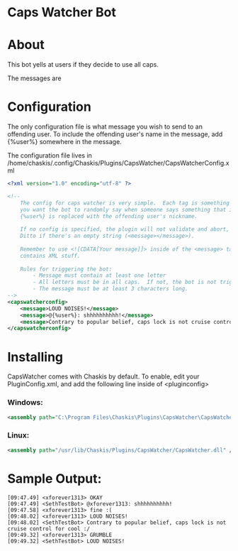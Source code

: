 ﻿Caps Watcher Bot
==============

About
======
This bot yells at users if they decide to use all caps.

The messages are 

Configuration
=====
The only configuration file is what message you wish to send to an offending user.  To include the offending user's name in the message, add \{%user%\} somewhere in the message.

The configuration file lives in /home/chaskis/.config/Chaskis/Plugins/CapsWatcher/CapsWatcherConfig.xml

```XML
<?xml version="1.0" encoding="utf-8" ?>

<!--
    The config for caps watcher is very simple.  Each tag is something
    you want the bot to randomly say when someone says something that is in all caps.
    {%user%} is replaced with the offending user's nickname.
    
    If no config is specified, the plugin will not validate and abort, and not work.
    Ditto if there's an empty string (<message></message>).
    
    Remember to use <![CDATA[Your message]]> inside of the <message> tags if your message
    contains XML stuff.
    
    Rules for triggering the bot:
        - Message must contain at least one letter
        - All letters must be in all caps.  If not, the bot is not triggered.
        - The message must be at least 3 characters long.
-->    
<capswatcherconfig>
    <message>LOUD NOISES!</message>
    <message>@{%user%}: shhhhhhhhhh!</message>
    <message>Contrary to popular belief, caps lock is not cruise control for cool :/</message>
</capswatcherconfig>
```

Installing
======
CapsWatcher comes with Chaskis by default.  To enable, edit your PluginConfig.xml, and add the following line inside of &lt;pluginconfig&gt;

### Windows: ###

```XML
<assembly path="C:\Program Files\Chaskis\Plugins\CapsWatcher\CapsWatcher.dll" />
```

### Linux: ###

```XML
<assembly path="/usr/lib/Chaskis/Plugins/CapsWatcher/CapsWatcher.dll" />
```

Sample Output:
======
```
[09:47.49] <xforever1313> OKAY
[09:47.49] <SethTestBot> @xforever1313: shhhhhhhhhh!
[09:47.58] <xforever1313> fine :(
[09:48.02] <xforever1313> LOUD NOISES!
[09:48.02] <SethTestBot> Contrary to popular belief, caps lock is not cruise control for cool :/
[09:49.32] <xforever1313> GRUMBLE
[09:49.32] <SethTestBot> LOUD NOISES!
```
